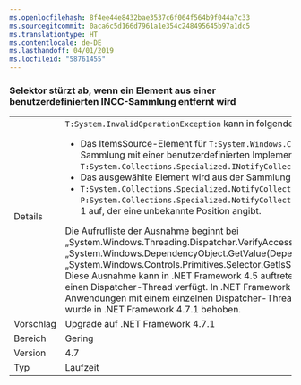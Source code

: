```yaml
---
ms.openlocfilehash: 8f4ee44e8432bae3537c6f064f564b9f044a7c33
ms.sourcegitcommit: 0aca6c5d166d7961a1e354c248495645b97a1dc5
ms.translationtype: HT
ms.contentlocale: de-DE
ms.lasthandoff: 04/01/2019
ms.locfileid: "58761455"
---
```

### <a name="crash-in-selector-when-removing-an-item-from-a-custom-incc-collection"></a>Selektor stürzt ab, wenn ein Element aus einer benutzerdefinierten INCC-Sammlung entfernt wird

|   |   |
|---|---|
|Details|<code>T:System.InvalidOperationException</code> kann in folgendem Szenario auftreten:<ul><li>Das ItemsSource-Element für <code>T:System.Windows.Controls.Primitives.Selector</code> ist eine Sammlung mit einer benutzerdefinierten Implementierung von <code>T:System.Collections.Specialized.INotifyCollectionChanged</code>.</li><li>Das ausgewählte Element wird aus der Sammlung entfernt.</li><li><code>T:System.Collections.Specialized.NotifyCollectionChangedEventArgs</code> weist den Wert <code>P:System.Collections.Specialized.NotifyCollectionChangedEventArgs.OldStartingIndex</code>=–1 auf, der eine unbekannte Position angibt.</li></ul>Die Aufrufliste der Ausnahme beginnt bei „System.Windows.Threading.Dispatcher.VerifyAccess()“ in „System.Windows.DependencyObject.GetValue(DependencyProperty dp)“ in „System.Windows.Controls.Primitives.Selector.GetIsSelected(DependencyObject element)“. Diese Ausnahme kann in .NET Framework 4.5 auftreten, wenn die Anwendung über mehr als einen Dispatcher-Thread verfügt. In .NET Framework 4.7 kann diese Ausnahme auch bei Anwendungen mit einem einzelnen Dispatcher-Thread ausgelöst werden. Dieses Problem wurde in .NET Framework 4.7.1 behoben.|
|Vorschlag|Upgrade auf .NET Framework 4.7.1|
|Bereich|Gering|
|Version|4.7|
|Typ|Laufzeit|

